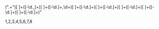 (".+")[ ]+([\-\d\.,]+)[ ]+([\-\d\.]+,\d+)[ ]+([\-\d\.]+)[ ]+([\-\d\.]+)[ ]+([\-\d\.]+)[ ]+([\-\d\.]+)[ ]+([\-\d\.]+)"

$1,$2,$3,$4,$5,$6,$7,$8
